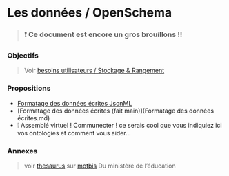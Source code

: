
Les données / OpenSchema
===

> ### :exclamation: Ce document est encore un gros brouillons !!

### Objectifs

> Voir [besoins utilisateurs / Stockage & Rangement](https://github.com/corbane/ND-Briques-Numeriques/wiki/A-2-Stockage-&-Rangement)

### Propositions

- [Formatage des données écrites JsonML]()
- [Formatage des données écrites (fait main)](Formatage des données écrites.md)
- :grey_exclamation: Assemblé virtuel ! Communecter ! ce serais cool que vous indiquiez ici vos ontologies et comment vous aider…



### Annexes

> voir [thesaurus](https://fr.wikipedia.org/wiki/Th%C3%A9saurus) sur [motbis](http://www.cndp.fr/thesaurus-motbis/site/) Du ministère de l’éducation
